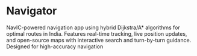 # Navigator
 NavIC-powered navigation app using hybrid Dijkstra/A* algorithms for optimal routes in India. Features real-time tracking, live position updates, and open-source maps with interactive search and turn-by-turn guidance. Designed for high-accuracy navigation
